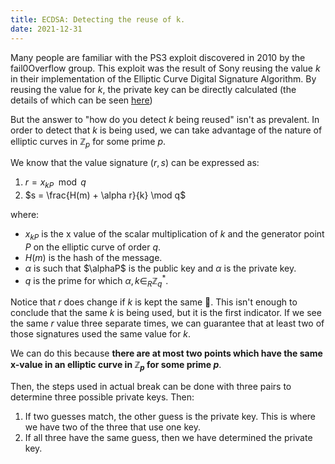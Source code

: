 ```yaml
---
title: ECDSA: Detecting the reuse of k.
date: 2021-12-31
---
```


Many people are familiar with the PS3 exploit discovered in 2010 by the fail0Overflow group. This exploit was the result of Sony reusing the value $k$ in their implementation of the Elliptic Curve Digital Signature Algorithm. By reusing the value for $k$, the private key can be directly calculated (the details of which can be seen [here](https://www.youtube.com/watch?v=LP1t_pzxKyE))

But the answer to "how do you detect $k$ being reused" isn't as prevalent. In order to detect that $k$ is being used, we can take advantage of the nature of elliptic curves in $\mathbb{Z}_p$ for some prime $p$.

We know that the value signature $(r, s)$ can be expressed as:
1. $r = x_{kP} \mod q$
2. $s = \frac{H(m) + \alpha r}{k} \mod q$

where:
- $x_{kP}$ is the x value of the scalar multiplication of $k$ and the generator point $P$ on the elliptic curve of order $q$.
- $H(m)$ is the hash of the message.
- $\alpha$ is such that $\alphaP$ is the public key and $\alpha$ is the private key.
- $q$ is the prime for which $\alpha, k \in_R \mathbb{Z}^*_q$.

Notice that $r$ does change if $k$ is kept the same 👀. This isn't enough to conclude that the same $k$ is being used, but it is the first indicator. If we see the same $r$ value three separate times, we can guarantee that at least two of those signatures used the same value for $k$.

We can do this because **there are at most two points which have the same x-value in an elliptic curve in $\mathbb{Z}_p$ for some prime $p$**. 

Then, the steps used in actual break can be done with three pairs to determine three possible private keys. Then:
1. If two guesses match, the other guess is the private key. This is where we have two of the three that use one key.
2. If all three have the same guess, then we have determined the private key.


